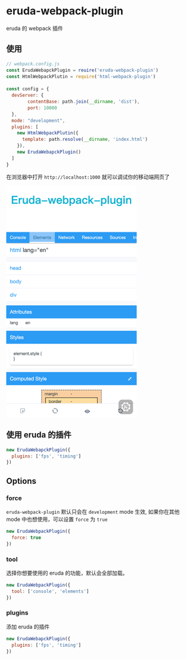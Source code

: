 # eruda-webpack-plugin

eruda 的 webpack 插件

## 使用

```js
// webpack.config.js
const ErudaWebapckPlugin = reuire('eruda-webpack-plugin')
const HtmlWebpackPlutin = require('html-webpack-plugin')

const config = {
  devServer: {
        contentBase: path.join(__dirname, 'dist'),
        port: 10000
  },
  mode: "development",
  plugins: [
    new HtmlWebpackPlutin({
      template: path.resolve(__dirname, 'index.html')
    }),
    new ErudaWebapckPlugin()
  ]
}
```

在浏览器中打开 `http://localhost:1000` 就可以调试你的移动端网页了

<img  width="350" align="center" src="./screenshot.png" />

## 使用 eruda 的插件

```js
new ErudaWebapckPlugin({
  plugins: ['fps', 'timing']
})
```

## Options

### force


`eruda-webpack-plugin` 默认只会在 `development` mode 生效, 如果你在其他 mode 中也想使用，可以设置 `force` 为 `true`

```js
new ErudaWebpackPlugin({
  force: true
})
```

### tool

选择你想要使用的 eruda 的功能，默认会全部加载。 

```js
new ErudaWebpackPlugin({
  tool: ['console', 'elements']
})
```

### plugins

添加 eruda 的插件

```js
new ErudaWebapckPlugin({
  plugins: ['fps', 'timing']
})
```